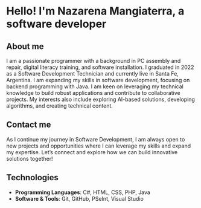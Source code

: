 # Hello! I'm Nazarena Mangiaterra, a software developer

## About me
I am a passionate programmer with a background in PC assembly and repair, 
digital literacy training, and software installation. I graduated in 2022 as a Software Development Technician and currently live in Santa Fe, Argentina. 
I am expanding my skills in software development, focusing on backend programming with Java. I am keen on leveraging my technical knowledge to build robust applications and contribute to collaborative projects. 
My interests also include exploring AI-based solutions, developing algorithms, and creating technical content.

## Contact me
As I continue my journey in Software Development, 
I am always open to new projects and opportunities where I can leverage 
my skills and expand my expertise. 
Let’s connect and explore how we can build innovative solutions together!


## Technologies
- **Programming Languages**: C#, HTML, CSS, PHP, Java
- **Software & Tools**: Git, GitHub, PSeInt, Visual Studio